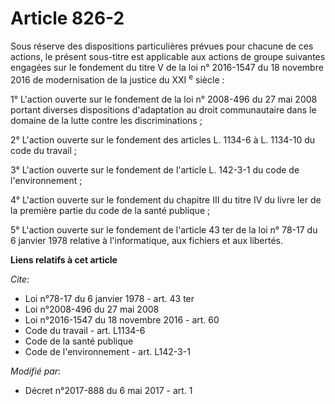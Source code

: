 # Article 826-2

Sous réserve des dispositions particulières prévues pour chacune de ces actions, le présent sous-titre est applicable aux
actions de groupe suivantes engagées sur le fondement du titre V de la loi n° 2016-1547 du 18 novembre 2016 de modernisation
de la justice du XXI
  <sup>e</sup> siècle :

1° L'action ouverte sur le fondement de la loi n° 2008-496 du 27 mai 2008 portant diverses dispositions d'adaptation au droit
communautaire dans le domaine de la lutte contre les discriminations ;

2° L'action ouverte sur le fondement des articles L. 1134-6 à L. 1134-10 du code du travail ;

3° L'action ouverte sur le fondement de l'article L. 142-3-1 du code de l'environnement ;

4° L'action ouverte sur le fondement du chapitre III du titre IV du livre Ier de la première partie du code de la santé
publique ;

5° L'action ouverte sur le fondement de l'article 43 ter de la loi n° 78-17 du 6 janvier 1978 relative à l'informatique, aux
fichiers et aux libertés.

**Liens relatifs à cet article**

_Cite_:

  - Loi n°78-17 du 6 janvier 1978 - art. 43 ter
  - Loi n°2008-496 du 27 mai 2008
  - Loi n°2016-1547 du 18 novembre 2016 - art. 60
  - Code du travail - art. L1134-6
  - Code de la santé publique
  - Code de l'environnement - art. L142-3-1

_Modifié par_:

  - Décret n°2017-888 du 6 mai 2017 - art. 1

